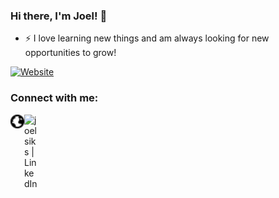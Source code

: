 
### Hi there, I'm Joel! 👋
- ⚡ I love learning new things and am always looking for new opportunities to grow!

[![Website](https://img.shields.io/website?label=joelsiks.com&style=for-the-badge&url=https://joelsiks.com)](https://joelsiks.com/)

### Connect with me:
[<img align="left" alt="joelsiks.com" width="22px" src="https://raw.githubusercontent.com/iconic/open-iconic/master/svg/globe.svg" />][website]
[<img align="left" alt="joelsiks | LinkedIn" width="22px" src="https://cdn.jsdelivr.net/npm/simple-icons@v3/icons/linkedin.svg" />][linkedin]

<br />

[website]: https://joelsiks.com/
[linkedin]: https://www.linkedin.com/in/joel-sikstrom
